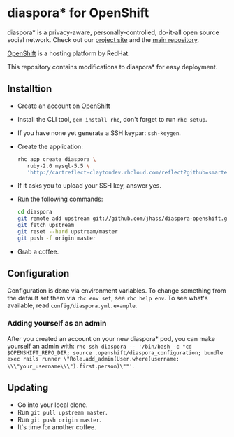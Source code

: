 # diaspora* for OpenShift

diaspora* is a privacy-aware, personally-controlled, do-it-all open source social network. Check out our [project site](https://diasporafoundation.org) and the [main repository](https://github.com/diaspora/diaspora).

[OpenShift](https://openshift.redhat.com/app/) is a hosting platform by RedHat.

This repository contains modifications to diaspora* for easy deployment.

## Installtion

- Create an account on [OpenShift](https://openshift.redhat.com/app/)
- Install the CLI tool, `gem install rhc`, don't forget to run `rhc setup`.
- If you have none yet generate a SSH keypar: `ssh-keygen`.
- Create the application:
  
  ```bash
  rhc app create diaspora \
     ruby-2.0 mysql-5.5 \
     'http://cartreflect-claytondev.rhcloud.com/reflect?github=smarterclayton/openshift-redis-cart'

  ```
  
- If it asks you to upload your SSH key, answer yes.
- Run the following commands:
  
  ```bash
  cd diaspora
  git remote add upstream git://github.com/jhass/diaspora-openshift.git
  git fetch upstream
  git reset --hard upstream/master
  git push -f origin master
  ```
  
- Grab a coffee.

## Configuration

Configuration is done via environment variables. To change something
from the default set them via `rhc env set`, see `rhc help env`. To see what's available,
read `config/diaspora.yml.example`.

### Adding yourself as an admin

After you created an account on your new diaspora* pod, you can make
yourself an admin with: `rhc ssh diaspora -- '/bin/bash -c "cd $OPENSHIFT_REPO_DIR; source .openshift/diaspora_configuration; bundle exec rails runner \"Role.add_admin(User.where(username: \\\"your_username\\\").first.person)\""'`.


## Updating

- Go into your local clone.
- Run `git pull upstream master`.
- Run `git push origin master`.
- It's time for another coffee.
